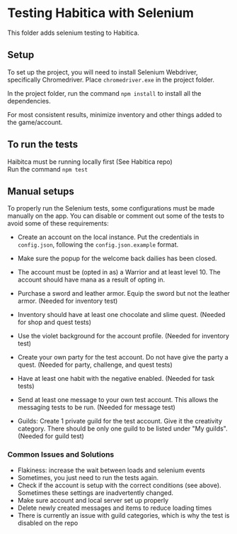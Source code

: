# Testing Habitica with Selenium
This folder adds selenium testing to Habitica.

## Setup
To set up the project, you will need to install Selenium Webdriver, specifically Chromedriver. Place `chromedriver.exe` in the project folder.<br>

In the project folder, run the command `npm install` to install all the dependencies.<br>

For most consistent results, minimize inventory and other things added to the game/account.

## To run the tests
Haibitca must be running locally first (See Habitica repo)\
Run the command `npm test`

## Manual setups
To properly run the Selenium tests, some configurations must be made manually on the app. You can disable or comment out some of the tests to avoid some of these requirements:

- Create an account on the local instance. Put the credentials in `config.json`, following the `config.json.example` format.

- Make sure the popup for the welcome back dailies has been closed.

- The account must be (opted in as) a Warrior and at least level 10. The account should have mana as a result of opting in.

- Purchase a sword and leather armor. Equip the sword but not the leather armor. (Needed for inventory test)

- Inventory should have at least one chocolate and slime quest. (Needed for shop and quest tests)

- Use the violet background for the account profile. (Needed for inventory test)

- Create your own party for the test account. Do not have give the party a quest. (Needed for party, challenge, and quest tests)

- Have at least one habit with the negative enabled. (Needed for task tests)

- Send at least one message to your own test account. This allows the messaging tests to be run. (Needed for message test)

- Guilds: Create 1 private guild for the test account. Give it the creativity category. There should be only one guild to be listed under "My guilds". (Needed for guild test)

### Common Issues and Solutions
- Flakiness: increase the wait between loads and selenium events
- Sometimes, you just need to run the tests again.
- Check if the account is setup with the correct conditions (see above). Sometimes these settings are inadvertently changed.
- Make sure account and local server set up properly
- Delete newly created messages and items to reduce loading times
- There is currently an issue with guild categories, which is why the test is disabled on the repo